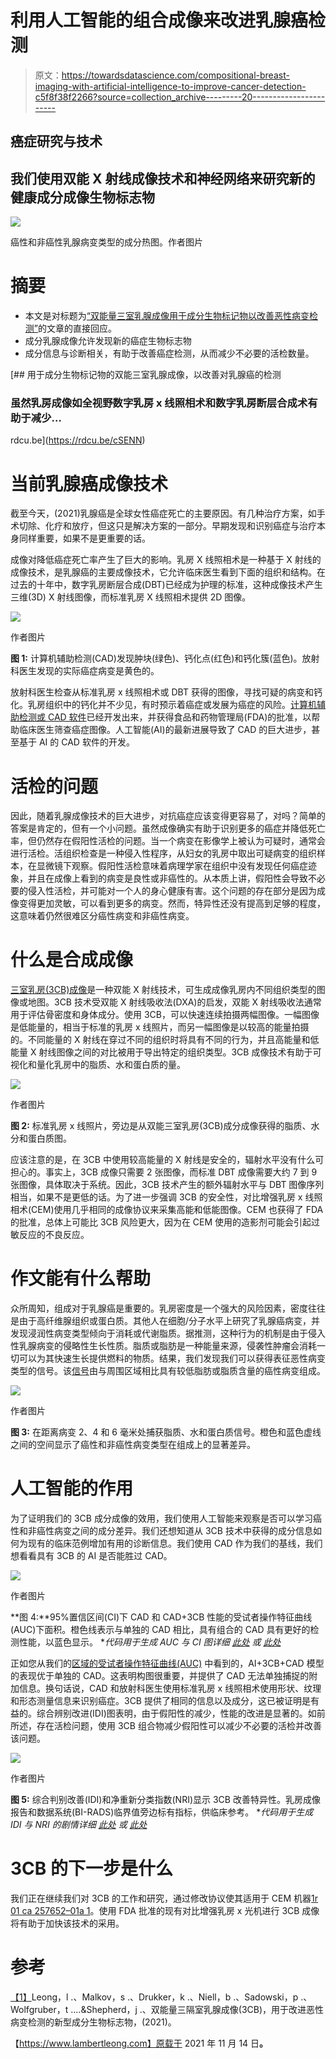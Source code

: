 # 利用人工智能的组合成像来改进乳腺癌检测

> 原文：<https://towardsdatascience.com/compositional-breast-imaging-with-artificial-intelligence-to-improve-cancer-detection-c5f8f38f2266?source=collection_archive---------20----------------------->

## 癌症研究与技术

## 我们使用双能 X 射线成像技术和神经网络来研究新的健康成分成像生物标志物

![](img/e4576ff2744a5eb1d4ab89392ab8a46f.png)

癌性和非癌性乳腺病变类型的成分热图。作者图片

# 摘要

*   本文是对标题为[“双能量三室乳腺成像用于成分生物标记物以改善恶性病变检测”](https://www.nature.com/articles/s43856-021-00024-0)的文章的直接回应。
*   成分乳腺成像允许发现新的癌症生物标志物
*   成分信息与诊断相关，有助于改善癌症检测，从而减少不必要的活检数量。

[](https://rdcu.be/cSENN) [## 用于成分生物标记物的双能三室乳腺成像，以改善对乳腺癌的检测

### 虽然乳房成像如全视野数字乳房 x 线照相术和数字乳房断层合成术有助于减少…

rdcu.be](https://rdcu.be/cSENN) 

# 当前乳腺癌成像技术

截至今天，(2021)乳腺癌是全球女性癌症死亡的主要原因。有几种治疗方案，如手术切除、化疗和放疗，但这只是解决方案的一部分。早期发现和识别癌症与治疗本身同样重要，如果不是更重要的话。

成像对降低癌症死亡率产生了巨大的影响。乳房 X 线照相术是一种基于 X 射线的成像技术，是乳腺癌的主要成像技术，它允许临床医生看到下面的组织和结构。在过去的十年中，数字乳房断层合成(DBT)已经成为护理的标准，这种成像技术产生三维(3D) X 射线图像，而标准乳房 X 线照相术提供 2D 图像。

![](img/21226935a0b00e67fa4039e4c54203c6.png)

作者图片

**图 1:** 计算机辅助检测(CAD)发现肿块(绿色)、钙化点(红色)和钙化簇(蓝色)。放射科医生发现的实际癌症病变是黄色的。

放射科医生检查从标准乳房 x 线照相术或 DBT 获得的图像，寻找可疑的病变和钙化。乳房组织中的钙化并不少见，有时预示着癌症或发展为癌症的风险。[计算机辅助检测或 CAD 软件](https://www.lambertleong.com/projects/compositional-breast-cancer-ai#img-CAD)已经开发出来，并获得食品和药物管理局(FDA)的批准，以帮助临床医生筛查癌症图像。人工智能(AI)的最新进展导致了 CAD 的巨大进步，甚至基于 AI 的 CAD 软件的开发。

# 活检的问题

因此，随着乳腺成像技术的巨大进步，对抗癌症应该变得更容易了，对吗？简单的答案是肯定的，但有一个小问题。虽然成像确实有助于识别更多的癌症并降低死亡率，但仍然存在假阳性活检的问题。当一个病变在影像学上被认为可疑时，通常会进行活检。活组织检查是一种侵入性程序，从妇女的乳房中取出可疑病变的组织样本，在显微镜下观察。假阳性活检意味着病理学家在组织中没有发现任何癌症迹象，并且在成像上看到的病变是良性或非癌性的。从本质上讲，假阳性会导致不必要的侵入性活检，并可能对一个人的身心健康有害。这个问题的存在部分是因为成像变得更加灵敏，可以看到更多的病变。然而，特异性还没有提高到足够的程度，这意味着仍然很难区分癌性病变和非癌性病变。

# 什么是合成成像

[三室乳房(3CB)成像](https://www.lambertleong.com/projects/compositional-breast-cancer-ai#img-3cb)是一种双能 X 射线技术，可生成成像乳房内不同组织类型的图像或地图。3CB 技术受双能 X 射线吸收法(DXA)的启发，双能 X 射线吸收法通常用于评估骨密度和身体成分。使用 3CB，可以快速连续拍摄两幅图像。一幅图像是低能量的，相当于标准的乳房 x 线照片，而另一幅图像是以较高的能量拍摄的。不同能量的 X 射线在穿过不同的组织时将具有不同的行为，并且高能量和低能量 X 射线图像之间的对比被用于导出特定的组织类型。3CB 成像技术有助于可视化和量化乳房中的脂质、水和蛋白质的量。

![](img/53ae75b7dd92f922d1424af6523fe4b4.png)

作者图片

**图 2:** 标准乳房 x 线照片，旁边是从双能三室乳房(3CB)成分成像获得的脂质、水分和蛋白质图。

应该注意的是，在 3CB 中使用较高能量的 X 射线是安全的，辐射水平没有什么可担心的。事实上，3CB 成像只需要 2 张图像，而标准 DBT 成像需要大约 7 到 9 张图像，具体取决于系统。因此，3CB 技术产生的额外辐射水平与 DBT 图像序列相当，如果不是更低的话。为了进一步强调 3CB 的安全性，对比增强乳房 x 线照相术(CEM)使用几乎相同的成像协议来采集高能和低能图像。CEM 也获得了 FDA 的批准，总体上可能比 3CB 风险更大，因为在 CEM 使用的造影剂可能会引起过敏反应的不良反应。

# 作文能有什么帮助

众所周知，组成对于乳腺癌是重要的。乳房密度是一个强大的风险因素，密度往往是由于高纤维腺组织或蛋白质。其他人在细胞/分子水平上研究了乳腺癌病变，并发现浸润性病变类型倾向于消耗或代谢脂质。据推测，这种行为的机制是由于侵入性乳腺病变的侵略性生长性质。脂质或脂肪是一种能量来源，侵袭性肿瘤会消耗一切可以为其快速生长提供燃料的物质。结果，我们发现我们可以获得表征恶性病变类型的信号。该[信号](https://www.lambertleong.com/projects/compositional-breast-cancer-ai#img-comp-sig)由与周围区域相比具有较低脂肪或脂质含量的癌性病变组成。

![](img/bdca1911dcfd3e93b68f5bca94122444.png)

作者图片

**图 3:** 在距离病变 2、4 和 6 毫米处捕获脂质、水和蛋白质信号。橙色和蓝色虚线之间的空间显示了癌性和非癌性病变类型在组成上的显著差异。

# 人工智能的作用

为了证明我们的 3CB 成分成像的效用，我们使用人工智能来观察是否可以学习癌性和非癌性病变之间的成分差异。我们还想知道从 3CB 技术中获得的成分信息如何为现有的临床范例增加有用的诊断信息。我们使用 CAD 作为我们的基线，我们想看看具有 3CB 的 AI 是否能胜过 CAD。

![](img/c73206467a6b9f90785e235825a55e27.png)

作者图片

**图 4:**95%置信区间(CI)下 CAD 和 CAD+3CB 性能的受试者操作特征曲线(AUC)下面积。橙色线表示与单独的 CAD 相比，具有组合的 CAD 具有更好的检测性能，以蓝色显示。
**代码用于生成 AUC 与 CI 图详细* [*此处*](https://lambertleong.medium.com/area-under-the-curve-and-beyond-f87a8ec6937b) *或* [*此处*](https://www.lambertleong.com/thoughts/AUC-IDI-NRI)

正如您从我们的[区域的受试者操作特征曲线(AUC)](https://www.lambertleong.com/projects/compositional-breast-cancer-ai#img-auc) 中看到的，AI+3CB+CAD 模型的表现优于单独的 CAD。这表明构图很重要，并提供了 CAD 无法单独捕捉的附加信息。换句话说，CAD 和放射科医生使用标准乳房 x 线照相术使用形状、纹理和形态测量信息来识别癌症。3CB 提供了相同的信息以及成分，这已被证明是有益的。综合辨别改进(IDI)图表明，由于假阳性的减少，性能的改进是显著的。如前所述，存在活检问题，使用 3CB 组合物减少假阳性可以减少不必要的活检并改善该问题。

![](img/b8504a11b3c41e4a5e309962a72c163c.png)

作者图片

**图 5:** 综合判别改善(IDI)和净重新分类指数(NRI)显示 3CB 改善特异性。乳房成像报告和数据系统(BI-RADS)临界值旁边标有指标，供临床参考。
**代码用于生成 IDI 与 NRI 的剧情详细* [*此处*](https://lambertleong.medium.com/area-under-the-curve-and-beyond-f87a8ec6937b) *或* [*此处*](https://www.lambertleong.com/thoughts/AUC-IDI-NRI)

# 3CB 的下一步是什么

我们正在继续我们对 3CB 的工作和研究，通过修改协议使其适用于 CEM 机器[1r 01 ca 257652–01a 1](https://reporter.nih.gov/project-details/10316696)。使用 FDA 批准的现有对比增强乳房 x 光机进行 3CB 成像将有助于加快该技术的采用。

# 参考

[【1】](https://www.nature.com/articles/s43856-021-00024-0)Leong，l .、Malkov，s .、Drukker，k .、Niell，b .、Sadowski，p .、Wolfgruber，t .…&Shepherd，j .、双能量三隔室乳腺成像(3CB)，用于改进恶性病变检测的新型成分生物标志物，(2021)。

【https://www.lambertleong.com】原载于 2021 年 11 月 14 日[](https://www.lambertleong.com/projects/compositional-breast-cancer-ai)**。**